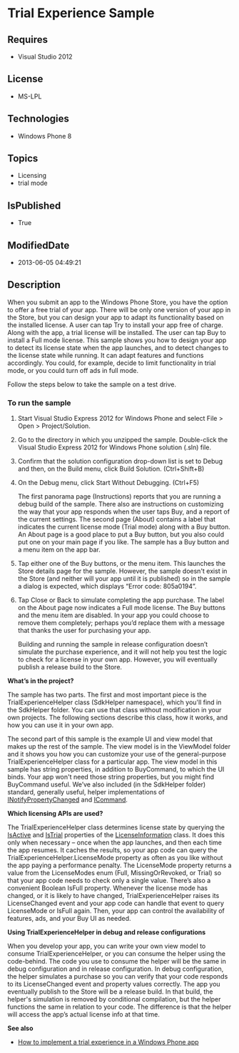 # Trial Experience Sample
## Requires
* Visual Studio 2012
## License
* MS-LPL
## Technologies
* Windows Phone 8
## Topics
* Licensing
* trial mode
## IsPublished
* True
## ModifiedDate
* 2013-06-05 04:49:21
## Description

<div id="mainBody">
<p></p>
<div class="introduction">
<p>When you submit an app to the Windows Phone Store, you have the option to offer a free trial of your app. There will be only one version of your app in the Store, but you can design your app to adapt its functionality based on the installed license. A user
 can tap <span class="ui">Try</span> to install your app free of charge. Along with the app, a trial license will be installed. The user can tap
<span class="ui">Buy</span> to install a Full mode license. This sample shows you how to design your app to detect its license state when the app launches, and to detect changes to the license state while running. It can adapt features and functions accordingly.
 You could, for example, decide to limit functionality in trial mode, or you could turn off ads in full mode.</p>
<p>Follow the steps below to take the sample on a test drive.</p>
<h3 class="procedureSubHeading">To run the sample</h3>
<div class="subSection">
<ol>
<li>
<p>Start Visual Studio Express 2012 for Windows&nbsp;Phone and select <span class="ui">
File</span> &gt; <span class="ui">Open</span> &gt; <span class="ui">Project/Solution</span>.</p>
</li><li>
<p>Go to the directory in which you unzipped the sample. Double-click the Visual Studio Express 2012 for Windows&nbsp;Phone solution (<span class="label">.sln</span>) file.</p>
</li><li>
<p>Confirm that the solution configuration drop-down list is set to <span class="ui">
Debug</span> and then, on the <span class="ui">Build</span> menu, click <span class="ui">
Build Solution</span>. (Ctrl&#43;Shift&#43;B)</p>
</li><li>
<p>On the <span class="ui">Debug</span> menu, click <span class="ui">Start Without Debugging</span>. (Ctrl&#43;F5)</p>
<p>The first panorama page (<span class="ui">Instructions</span>) reports that you are running a debug build of the sample. There also are instructions on customizing the way that your app responds when the user taps
<span class="ui">Buy</span>, and a report of the current settings. The second page (<span class="ui">About</span>) contains a label that indicates the current license mode (Trial mode) along with a
<span class="ui">Buy</span> button. An <span class="ui">About</span> page is a good place to put a
<span class="ui">Buy</span> button, but you also could put one on your main page if you like. The sample has a
<span class="ui">Buy</span> button and a menu item on the app bar.</p>
</li><li>
<p>Tap either one of the <span class="ui">Buy</span> buttons, or the menu item. This launches the Store details page for the sample. However, the sample doesn't exist in the Store (and neither will your app until it is published) so in the sample a dialog
 is expected, which displays “Error code: 805a0194”.</p>
</li><li>
<p>Tap <span class="ui">Close</span> or <span class="ui">Back</span> to simulate completing the app purchase. The label on the
<span class="ui">About</span> page now indicates a Full mode license. The <span class="ui">
Buy</span> buttons and the menu item are disabled. In your app you could choose to remove them completely; perhaps you’d replace them with a message that thanks the user for purchasing your app.</p>
<p>Building and running the sample in release configuration doesn’t simulate the purchase experience, and it will not help you test the logic to check for a license in your own app. However, you will eventually publish a release build to the Store.</p>
</li></ol>
</div>
<p><b>What’s in the project?</b> </p>
<p>The sample has two parts. The first and most important piece is the <span value="TrialExperienceHelper">
<span class="keyword">TrialExperienceHelper</span></span> class (<span value="SdkHelper"><span class="keyword">SdkHelper</span></span> namespace), which you'll find in the SdkHelper folder. You can use that class without modification in your own projects.
 The following sections describe this class, how it works, and how you can use it in your own app.</p>
<p>The second part of this sample is the example UI and view model that makes up the rest of the sample. The view model is in the ViewModel folder and it shows you how you can customize your use of the general-purpose
<span value="TrialExperienceHelper"><span class="keyword">TrialExperienceHelper</span></span> class for a particular app. The view model in this sample has string properties, in addition to
<span value="BuyCommand"><span class="keyword">BuyCommand</span></span>, to which the UI binds. Your app won't need those string properties, but you might find
<span value="BuyCommand"><span class="keyword">BuyCommand</span></span> useful. We’ve also included (in the SdkHelper folder) standard, generally useful, helper implementations of
<a href="http://msdn.microsoft.com/en-us/library/windowsphone/develop/system.componentmodel.inotifypropertychanged(v=vs.105).aspx">
INotifyPropertyChanged</a> and <a href="http://msdn.microsoft.com/en-us/library/windowsphone/develop/system.windows.input.icommand(v=vs.105).aspx">
ICommand</a>.</p>
<p><b>Which licensing APIs are used?</b> </p>
<p>The <span value="TrialExperienceHelper"><span class="keyword">TrialExperienceHelper</span></span> class determines license state by querying the
<a href="http://msdn.microsoft.com/en-us/library/windowsphone/develop/windows.applicationmodel.store.licenseinformation.isactive.aspx">
IsActive</a> and <a href="http://msdn.microsoft.com/en-us/library/windowsphone/develop/windows.applicationmodel.store.licenseinformation.istrial.aspx">
IsTrial</a> properties of the <a href="http://msdn.microsoft.com/en-us/library/windowsphone/develop/windows.applicationmodel.store.licenseinformation.aspx">
LicenseInformation</a> class. It does this only when necessary – once when the app launches, and then each time the app resumes. It caches the results, so your app code can query the
<span value="TrialExperienceHelper.LicenseMode"><span class="keyword">TrialExperienceHelper.LicenseMode</span></span> property as often as you like without the app paying a performance penalty. The
<span value="LicenseMode"><span class="keyword">LicenseMode</span></span> property returns a value from the
<span value="LicenseModes"><span class="keyword">LicenseModes</span></span> enum (Full, MissingOrRevoked, or Trial) so that your app code needs to check only a single value. There’s also a convenient Boolean
<span value="IsFull"><span class="keyword">IsFull</span></span> property. Whenever the license mode has changed, or it is likely to have changed,
<span value="TrialExperienceHelper"><span class="keyword">TrialExperienceHelper</span></span> raises its
<span value="LicenseChanged"><span class="keyword">LicenseChanged</span></span> event and your app code can handle that event to query
<span value="LicenseMode"><span class="keyword">LicenseMode</span></span> or <span value="IsFull">
<span class="keyword">IsFull</span></span> again. Then, your app can control the availability of features, ads, and your
<span class="ui">Buy</span> UI as needed.</p>
<p><b>Using TrialExperienceHelper in debug and release configurations</b> </p>
<p>When you develop your app, you can write your own view model to consume <span value="TrialExperienceHelper">
<span class="keyword">TrialExperienceHelper</span></span>, or you can consume the helper using the code-behind. The code you use to consume the helper will be the same in debug configuration and in release configuration. In debug configuration, the helper
 simulates a purchase so you can verify that your code responds to its <span value="LicenseChanged">
<span class="keyword">LicenseChanged</span></span> event and property values correctly. The app you eventually publish to the Store will be a release build. In that build, the helper's simulation is removed by conditional compilation, but the helper functions
 the same in relation to your code. The difference is that the helper will access the app’s actual license info at that time.</p>
<p><b>See also</b> </p>
<ul>
<li>
<p><a href="http://msdn.microsoft.com/en-us/library/windowsphone/develop/hh286402(v=vs.105).aspx">How to implement a trial experience in a Windows Phone app</a>
</p>
</li></ul>
</div>
</div>
